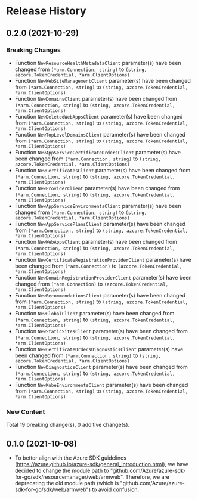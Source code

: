 # Release History

## 0.2.0 (2021-10-29)
### Breaking Changes

- Function `NewResourceHealthMetadataClient` parameter(s) have been changed from `(*arm.Connection, string)` to `(string, azcore.TokenCredential, *arm.ClientOptions)`
- Function `NewWebSiteManagementClient` parameter(s) have been changed from `(*arm.Connection, string)` to `(string, azcore.TokenCredential, *arm.ClientOptions)`
- Function `NewDomainsClient` parameter(s) have been changed from `(*arm.Connection, string)` to `(string, azcore.TokenCredential, *arm.ClientOptions)`
- Function `NewDeletedWebAppsClient` parameter(s) have been changed from `(*arm.Connection, string)` to `(string, azcore.TokenCredential, *arm.ClientOptions)`
- Function `NewTopLevelDomainsClient` parameter(s) have been changed from `(*arm.Connection, string)` to `(string, azcore.TokenCredential, *arm.ClientOptions)`
- Function `NewAppServiceCertificateOrdersClient` parameter(s) have been changed from `(*arm.Connection, string)` to `(string, azcore.TokenCredential, *arm.ClientOptions)`
- Function `NewCertificatesClient` parameter(s) have been changed from `(*arm.Connection, string)` to `(string, azcore.TokenCredential, *arm.ClientOptions)`
- Function `NewProviderClient` parameter(s) have been changed from `(*arm.Connection, string)` to `(string, azcore.TokenCredential, *arm.ClientOptions)`
- Function `NewAppServiceEnvironmentsClient` parameter(s) have been changed from `(*arm.Connection, string)` to `(string, azcore.TokenCredential, *arm.ClientOptions)`
- Function `NewAppServicePlansClient` parameter(s) have been changed from `(*arm.Connection, string)` to `(string, azcore.TokenCredential, *arm.ClientOptions)`
- Function `NewWebAppsClient` parameter(s) have been changed from `(*arm.Connection, string)` to `(string, azcore.TokenCredential, *arm.ClientOptions)`
- Function `NewCertificateRegistrationProviderClient` parameter(s) have been changed from `(*arm.Connection)` to `(azcore.TokenCredential, *arm.ClientOptions)`
- Function `NewDomainRegistrationProviderClient` parameter(s) have been changed from `(*arm.Connection)` to `(azcore.TokenCredential, *arm.ClientOptions)`
- Function `NewRecommendationsClient` parameter(s) have been changed from `(*arm.Connection, string)` to `(string, azcore.TokenCredential, *arm.ClientOptions)`
- Function `NewGlobalClient` parameter(s) have been changed from `(*arm.Connection, string)` to `(string, azcore.TokenCredential, *arm.ClientOptions)`
- Function `NewStaticSitesClient` parameter(s) have been changed from `(*arm.Connection, string)` to `(string, azcore.TokenCredential, *arm.ClientOptions)`
- Function `NewCertificateOrdersDiagnosticsClient` parameter(s) have been changed from `(*arm.Connection, string)` to `(string, azcore.TokenCredential, *arm.ClientOptions)`
- Function `NewDiagnosticsClient` parameter(s) have been changed from `(*arm.Connection, string)` to `(string, azcore.TokenCredential, *arm.ClientOptions)`
- Function `NewKubeEnvironmentsClient` parameter(s) have been changed from `(*arm.Connection, string)` to `(string, azcore.TokenCredential, *arm.ClientOptions)`

### New Content


Total 19 breaking change(s), 0 additive change(s).


## 0.1.0 (2021-10-08)
- To better align with the Azure SDK guidelines (https://azure.github.io/azure-sdk/general_introduction.html), we have decided to change the module path to "github.com/Azure/azure-sdk-for-go/sdk/resourcemanager/web/armweb". Therefore, we are deprecating the old module path (which is "github.com/Azure/azure-sdk-for-go/sdk/web/armweb") to avoid confusion.